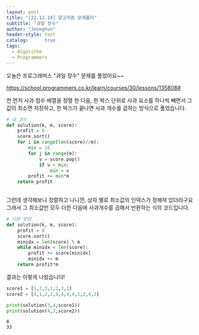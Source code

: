 ```yaml
---
layout: post
title: "[22.11.14] 알고리즘 문제풀이"
subtitle: "과일 장수"
author: "Jeonghun"
header-style: text
catalog:      true
tags:
  - Algorithm
  - Programmers
---
```


오늘은 프로그래머스 "과일 장수" 문제를 풀었어요~~

https://school.programmers.co.kr/learn/courses/30/lessons/135808#


전 먼저 사과 점수 배열을 정렬 한 다음,
한 박스 단위로 사과 요소를 하나씩 빼면서 그 값이 최소면 저장하고, 한 박스가 끝나면 사과 개수를 곱하는 방식으로 풀었습니다.

```python
# 내 코드
def solution(k, m, score):
    profit = 0
    score.sort()
    for i in range(len(score)//m):
        min = 10
        for j in range(m):
            v = score.pop()
            if v < min:
                min = v
        profit += min*m
    return profit
            
```

그런데 생각해보니 정렬하고 나니깐, 상자 별로 최소값의 인덱스가 정해져 있더라구요
그래서 그 최소값만 모두 더한 다음에 사과개수를 곱해서 반환하는 식의 코드입니다.

```python
# 다른 방법
def solution(k, m, score):
    profit = 0
    score.sort()
    minidx = len(score) % m
    while minidx < len(score):
        profit += score[minidx]
        minidx += m
    return profit*m
```


결과는 이렇게 나왔습니다!

```python
score1 = [1,2,3,1,2,3,1]
score2 = [4,1,2,2,4,4,4,4,1,2,4,2]

print(solution(3,4,score1))
print(solution(4,3,score2))
```
    8
    33

